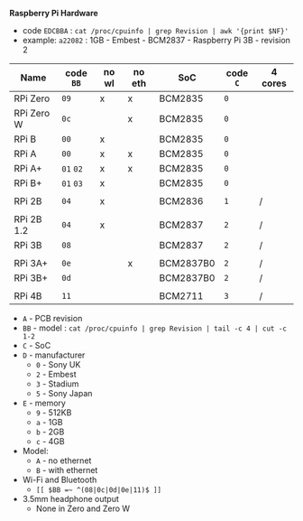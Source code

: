 **Raspberry Pi Hardware**

- code `EDCBBA` : `cat /proc/cpuinfo | grep Revision | awk '{print $NF}'`
- example: `a22082` : 1GB - Embest - BCM2837 - Raspberry Pi 3B - revision 2

| Name       | code `BB` | no wl | no eth | SoC       | code `C` | 4 cores |
|------------|-----------|-------|--------|-----------|----------|---------|
| RPi Zero   | `09`      | x     | x      | BCM2835   | `0`      |         |
| RPi Zero W | `0c`      |       | x      | BCM2835   | `0`      |         |
| RPi B      | `00`      | x     |        | BCM2835   | `0`      |         |
| RPi A      | `00`      | x     | x      | BCM2835   | `0`      |         |
| RPi A+     | `01` `02` | x     | x      | BCM2835   | `0`      |         |
| RPi B+     | `01` `03` | x     |        | BCM2835   | `0`      |         |
|            |           |       |        |           |          |         |
| RPi 2B     | `04`      | x     |        | BCM2836   | `1`      | /       |
|            |           |       |        |           |          |         |
| RPi 2B 1.2 | `04`      | x     |        | BCM2837   | `2`      | /       |
| RPi 3B     | `08`      |       |        | BCM2837   | `2`      | /       |
|            |           |       |        |           |          |         |
| RPi 3A+    | `0e`      |       | x      | BCM2837B0 | `2`      | /       |
| RPi 3B+    | `0d`      |       |        | BCM2837B0 | `2`      | /       |
|            |           |       |        |           |          |         |
| RPi 4B     | `11`      |       |        | BCM2711   | `3`      | /       |

- `A` - PCB revision
- `BB` - model : `cat /proc/cpuinfo | grep Revision | tail -c 4 | cut -c 1-2`
- `C` - SoC
- `D` - manufacturer
	- `0` - Sony UK
	- `2` - Embest
	- `3` - Stadium
	- `5` - Sony Japan
- `E` - memory
	- `9` - 512KB
	- `a` - 1GB
	- `b` - 2GB
	- `c` - 4GB
- Model:
	- `A` - no ethernet
	- `B` - with ethernet
- Wi-Fi and Bluetooth
	- `[[ $BB =~ ^(08|0c|0d|0e|11)$ ]]`
- 3.5mm headphone output
	- None in Zero and Zero W
